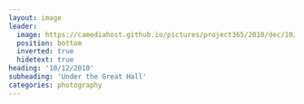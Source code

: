 ```yaml
---
layout: image
leader:
  image: https://camediahost.github.io/pictures/project365/2010/dec/10/101210.jpg
  position: bottom 
  inverted: true
  hidetext: true
heading: '10/12/2010'
subheading: 'Under the Great Hall'
categories: photography
---
```

